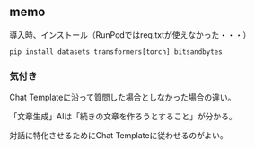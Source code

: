 ## memo

導入時、インストール（RunPodではreq.txtが使えなかった・・・）

```
pip install datasets transformers[torch] bitsandbytes
```

### 気付き

Chat Templateに沿って質問した場合としなかった場合の違い。

「文章生成」AIは「続きの文章を作ろうとすること」が分かる。

対話に特化させるためにChat Templateに従わせるのがよい。

[](asset/image1.png)
